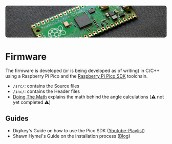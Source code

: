 
![](../docs/firmware/banner.png)

# Firmware

The firmware is developed (or is being developed as of writing) in C/C++ using a Raspberry Pi Pico and the [Raspberry Pi Pico SDK](https://github.com/raspberrypi/pico-sdk)  toolchain.

- `/src/`:  contains the Source files
- `/inc/`: contains the Header files
- [Doing The Math](doing_the_math.md) explains the math behind the angle calculations (:warning: not yet completed :warning:)

## Guides


- Digikey's Guide on how to use the Pico SDK ([Youtube-Playlist](https://www.youtube.com/playlist?list=PLEBQazB0HUyQO6rJxKr2umPCgmfAU-cqR))
- Shawn Hymel's Guide on the installation process ([Blog](https://shawnhymel.com/2096/how-to-set-up-raspberry-pi-pico-c-c-toolchain-on-windows-with-vs-code/))